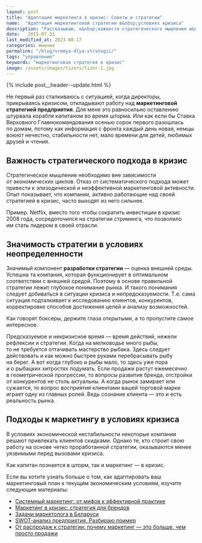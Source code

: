 ```yaml
---
layout: post
title: "Адаптация маркетинга в кризис: Советы и стратегии"
name:  "Адаптация маркетинговой стратегии в&nbsp;условиях кризиса"
description: "Рассказываю, о&nbsp;важности стратегического мышления и&nbsp;эффективных подходах к&nbsp;маркетингу и&nbsp;маркетинговой стратегии в&nbsp;условиях кризиса."
date:   2015-07-31
last_modified_at: 2023-08-17
categories: мнение
permalink: "/blog/vremya-dlya-strategii/"
tags: "управление"
keywords: "маркетинговая стратегия в кризис"
image: /assets/images/tizers/tizer-1.jpg
---
```


{% include post__header--update.html %}

<p>Не&nbsp;первый раз сталкиваюсь с&nbsp;ситуацией, когда директоры, прикрываясь кризисом, откладывают работу над <b>маркетинговой стратегией предприятия</b>. Для меня это равносильно оставлению штурвала корабля капитаном во&nbsp;время шторма. Или как если&nbsp;бы Ставка Верховного Главнокомандования осенью сорок первого разошлась по&nbsp;домам, потому как информация с&nbsp;фронта каждый день новая, немцы воюют нечестно, стабильности нет, мало времени для детей, любимых друзей и&nbsp;чтения.</p>


<section class="row-gap--m">
<h2 class="section__title h1 bold">Важность стратегического подхода в&nbsp;кризис </h2>
<p>Стратегическое мышление необходимо вне зависимости от&nbsp;экономических циклов. Отказ от&nbsp;систематического подхода может привести к&nbsp;эпизодической и&nbsp;неэффективной маркетинговой активности. Опыт показывает, что компании, активно работающие над своей стратегией в&nbsp;кризис, часто выходят из&nbsp;него сильнее.</p>
<p><span class="bold">Пример.</span> Netflix, вместо того чтобы сократить инвестиции в&nbsp;кризис 2008&nbsp;года, сосредоточился на&nbsp;стратегии стриминга, что позволило им&nbsp;стать лидером в&nbsp;своей отрасли.</p>
</section>


<section class="row-gap--m">
<h2 class="section__title  h1 bold">Значимость стратегии в&nbsp;условиях неопределенности</h2>
<p>Значимый компонент <b>разработки стратегии</b>&nbsp;— оценка внешней среды. Успешна та&nbsp;компания, которая функционирует в&nbsp;оптимальном соответствии с&nbsp;внешней средой. Поэтому в&nbsp;основе правильной стратегии лежит глубокое понимание рынка. И&nbsp;такого понимания следует добиваться в&nbsp;ситуации кризиса и&nbsp;непредсказуемости. Т.е. сама ситуация подталкивает к&nbsp;исследованию клиентов, конкурентов, корректировке способов достижения целей и&nbsp;анализу возможностей. </p>


<p class="post__note h2 max-width-text">Как говорят боксеры, держите глаза открытыми, а&nbsp;то&nbsp;пропустите самое интересное.</p>



<p>Предсказуемое и&nbsp;некризисное время&nbsp;— время действий, нежели рефлексии и&nbsp;стратегии. Когда на&nbsp;мелководье много рыбы, то&nbsp;не&nbsp;требуется оттачивать мастерство рыбака. Здесь следует действовать и&nbsp;как можно быстрее руками перебрасывать рыбу на&nbsp;берег. А&nbsp;вот когда глубоко и&nbsp;рыбы мало, то&nbsp;здесь уже пора и&nbsp;о&nbsp;рыбацких хитростях подумать. Если продажи растут ежемесячно в&nbsp;геометрической прогрессии, то&nbsp;вопросы развития бренда, отстройки от&nbsp;конкурентов не&nbsp;столь актуальны. А&nbsp;когда рынок замирает или сужается, то&nbsp;вопрос восприятия клиентами вашей торговой марки играет одну из&nbsp;главных ролей. Ведь сознание клиента&nbsp;— это и&nbsp;есть реальность рынка.</p>

</section>


<section class="row-gap--m">
<h2 class="section__title  h1 bold">Подходы к&nbsp;маркетингу в&nbsp;условиях кризиса</h2>


<p>В&nbsp;условиях экономической нестабильности некоторые компании решают привлекать клиентов скидками. Однако&nbsp;те, кто строит свою работу на&nbsp;основе четко проработанной стратегии, оказываются менее уязвимыми перед вызовами кризиса.</p>
<p class="post__note h2">Как капитан познается в&nbsp;шторм, так и&nbsp;маркетинг&nbsp;— в&nbsp;кризис. </p>



<p class="mb-m mt-m"> Если вы&nbsp;хотите узнать больше о&nbsp;том, как адаптировать ваш маркетинговый план к&nbsp;текущим экономическим условиям, изучите следующие материалы:</p>
<ul class="addictive-spacing">
<li class="list-li"><a href="/blog/system-marketing/" class="link">Системный маркетинг: от&nbsp;мифов к&nbsp;эффективной практике</a>
</li>
<li class="list-li">
  <a href="/blog/marketing-v-krizis/" class="link"> Маркетинг в&nbsp;кризис: стратегия для брендов</a>
</li>
<li class="list-li">
  <a href="/blog/marketing-in-belarus/" class="link"> Задачи маркетолога в&nbsp;Беларуси</a>
</li>
<li class="list-li">
  <a href="/blog/primer-swot-analiza/" class="link"> SWOT-анализ предприятия. Разбираю пример </a>
</li>
<li class="list-li">
  <a href="/blog/marketing-bolshe-chem-prodazhi/" class="link"> От&nbsp;распродаж к&nbsp;стратегии: почему маркетинг&nbsp;&mdash; это больше, чем просто продажи </a>
</li>
</ul>
</section>
